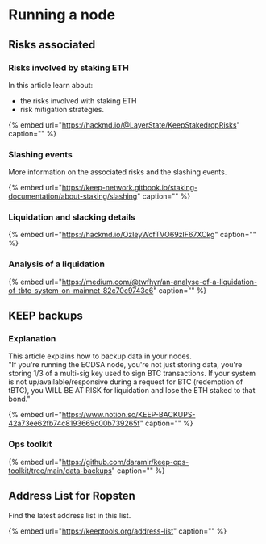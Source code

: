 # Running a node

## Risks associated

### Risks involved by staking ETH

In this article learn about:

* the risks involved with staking ETH
* risk mitigation strategies.

{% embed url="https://hackmd.io/@LayerState/KeepStakedropRisks" caption="" %}

### Slashing events

More information on the associated risks and the slashing events.

{% embed url="https://keep-network.gitbook.io/staking-documentation/about-staking/slashing" caption="" %}

### Liquidation and slacking details

{% embed url="https://hackmd.io/OzIeyWcfTVO69zIF67XCkg" caption="" %}

### Analysis of a liquidation

{% embed url="https://medium.com/@twfhyr/an-analyse-of-a-liquidation-of-tbtc-system-on-mainnet-82c70c9743e6" caption="" %}

## KEEP backups

### Explanation

This article explains how to backup data in your nodes.  
"If you're running the ECDSA node, you're not just storing data, you're storing 1/3 of a multi-sig key used to sign BTC transactions. If your system is not up/available/responsive during a request for BTC \(redemption of tBTC\), you WILL BE AT RISK for liquidation and lose the ETH staked to that bond."

{% embed url="https://www.notion.so/KEEP-BACKUPS-42a73ee62fb74c8193669c00b739265f" caption="" %}

### Ops toolkit

{% embed url="https://github.com/daramir/keep-ops-toolkit/tree/main/data-backups" caption="" %}

## Address List for Ropsten

Find the latest address list in this list.

{% embed url="https://keeptools.org/address-list" caption="" %}

